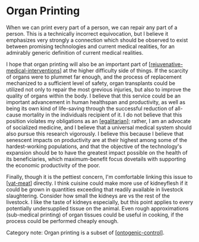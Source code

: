 # Organ Printing

When we can print every part of a person, we can repair any part of a person.  This is a technically incorrect equivocation, but I believe it emphasizes very strongly a connection which should be observed to exist between promising technologies and current medical realities, for an admirably generic definition of current medical realities.

I hope that organ printing will also be an important part of [[rejuvenative-medical-interventions]] at the higher difficulty side of things.  If the scarcity of organs were to plummet far enough, and the process of replacement mechanized to a sufficient level of safety, organ transplants could be utilized not only to repair the most grevious injuries, but also to improve the quality of organs within the body.  I believe that this service could be an important advancement in human healthspan and productivity, as well as being its own kind of life-saving through the successful reduction of all-cause mortality in the individuals recipient of it.  I do not believe that this position violates my obligations as an [[egalitarian]]; rather, I am an advocate of socialized medicine, and I believe that a universal medical system should also pursue this research vigorously.  I believe this because I believe that senescent impacts on productivity are at their highest among some of the hardest-working populations, and that the objective of the technology's expansion should be to have the greatest impact possible on the health of its beneficiaries, which maximum-benefit focus dovetails with supporting the economic productivity of the poor.

Finally, though it is the pettiest concern, I'm comfortable linking this issue to [[vat-meat]] directly.  I think cuisine could make more use of kidneyflesh if it could be grown in quantities exceeding that readily available in livestock slaughtering.  Consider how small the kidneys are vs the rest of the livestock.  I like the taste of kidneys especially, but this point applies to every potentially undersupplied tissue on the animal.  Even rough approximations (sub-medical printing) of organ tissues could be useful in cooking, if the process could be performed cheaply enough.

Category note:
Organ printing is a subset of [[ontogenic-control]].

[//begin]: # "Autogenerated link references for markdown compatibility"
[rejuvenative-medical-interventions]: rejuvenative-medical-interventions "Rejuvenative Medical Interventions"
[egalitarian]: egalitarian "Egalitarian"
[vat-meat]: vat-meat "Vat Meat"
[ontogenic-control]: ontogenic-control "Ontogenic Control"
[//end]: # "Autogenerated link references"